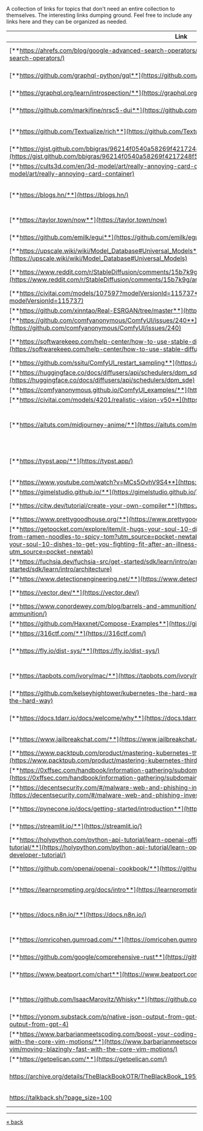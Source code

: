 A  collection of links for topics that don't need an entire collection to themselves. The interesting links dumping ground. Feel free to include any links here and they can be organized as needed.

| Link | Tags | Description |
| ---- | ---- | ---- |
| [**https://ahrefs.com/blog/google-advanced-search-operators/**](https://ahrefs.com/blog/google-advanced-search-operators/) | google | google search operators |
| [**https://github.com/graphql-python/gql**](https://github.com/graphql-python/gql) | graphql, python | graphql python client |
| [**https://graphql.org/learn/introspection/**](https://graphql.org/learn/introspection/) | graphql | graphql introspection |
| [**https://github.com/markjfine/nrsc5-dui**](https://github.com/markjfine/nrsc5-dui) | hardware, programming, sdr |  |
| [**https://github.com/Textualize/rich**](https://github.com/Textualize/rich) | python | python tui library with colors |
| [**https://gist.github.com/bbigras/96214f0540a58269f4217248f516aa29**](https://gist.github.com/bbigras/96214f0540a58269f4217248f516aa29) | veilid |  |
| [**https://cults3d.com/en/3d-model/art/really-annoying-card-container**](https://cults3d.com/en/3d-model/art/really-annoying-card-container) | 3d printing | annoying gift box |
| [**https://blogs.hn/**](https://blogs.hn/) | aggregator, blog, rss | large collection of blog RSS feeds |
| [**https://taylor.town/now**](https://taylor.town/now) | blog | interesting tech blog |
| [**https://github.com/emilk/egui**](https://github.com/emilk/egui) | gui, rust | rust gui framework |
| [**https://upscale.wiki/wiki/Model_Database#Universal_Models**](https://upscale.wiki/wiki/Model_Database#Universal_Models) | ai, stablediffusion | upscaler database |
| [**https://www.reddit.com/r/StableDiffusion/comments/15b7k9g/artifacts_using_certain_samplers_sdxl_in_comfyui/**](https://www.reddit.com/r/StableDiffusion/comments/15b7k9g/artifacts_using_certain_samplers_sdxl_in_comfyui/) | ai, midjourney, stablediffusion | debugging artifiacts in dpmpp_2m |
| [**https://civitai.com/models/107597?modelVersionId=115737**](https://civitai.com/models/107597?modelVersionId=115737) | ai, midjourney |  |
| [**https://github.com/xinntao/Real-ESRGAN/tree/master**](https://github.com/xinntao/Real-ESRGAN/tree/master) | ai, midjourney | upscaler |
| [**https://github.com/comfyanonymous/ComfyUI/issues/240**](https://github.com/comfyanonymous/ComfyUI/issues/240) | ai, midjourney | CLIP Skip ComfyUI |
| [**https://softwarekeep.com/help-center/how-to-use-stable-diffusion-lora-models**](https://softwarekeep.com/help-center/how-to-use-stable-diffusion-lora-models) | ai, midjourney | Description of LoRA models |
| [**https://github.com/ssitu/ComfyUI_restart_sampling**](https://github.com/ssitu/ComfyUI_restart_sampling) | ai, midjourney |  |
| [**https://huggingface.co/docs/diffusers/api/schedulers/dpm_sde**](https://huggingface.co/docs/diffusers/api/schedulers/dpm_sde) | ai, midjourney |  |
| [**https://comfyanonymous.github.io/ComfyUI_examples/**](https://comfyanonymous.github.io/ComfyUI_examples/) | ai, midjourney |  |
| [**https://civitai.com/models/4201/realistic-vision-v50**](https://civitai.com/models/4201/realistic-vision-v50) | ai, midjourney |  |
| [**https://aituts.com/midjourney-anime/**](https://aituts.com/midjourney-anime/) | ai, midjourney | tips for creating anime-looking pictures |
| [**https://typst.app/**](https://typst.app/) | editor, tool | document editor replacement for latex |
| [**https://www.youtube.com/watch?v=MCs5OvhV9S4**](https://www.youtube.com/watch?v=MCs5OvhV9S4) | python, youtube |  |
| [**https://gimelstudio.github.io/**](https://gimelstudio.github.io/) | images, oss |  |
| [**https://citw.dev/tutorial/create-your-own-compiler**](https://citw.dev/tutorial/create-your-own-compiler) | compiler, programming |  |
| [**https://www.prettygoodhouse.org/**](https://www.prettygoodhouse.org/) | home |  |
| [**https://getpocket.com/explore/item/it-hugs-your-soul-10-dishes-to-get-you-fighting-fit-after-an-illness-from-ramen-noodles-to-spicy-tom?utm_source=pocket-newtab**](https://getpocket.com/explore/item/it-hugs-your-soul-10-dishes-to-get-you-fighting-fit-after-an-illness-from-ramen-noodles-to-spicy-tom?utm_source=pocket-newtab) | cooking |  |
| [**https://fuchsia.dev/fuchsia-src/get-started/sdk/learn/intro/architecture**](https://fuchsia.dev/fuchsia-src/get-started/sdk/learn/intro/architecture) | operatingsystems, oss, programming |  |
| [**https://www.detectionengineering.net/**](https://www.detectionengineering.net/) | d&r, security |  |
| [**https://vector.dev/**](https://vector.dev/) | logging, oss, security |  |
| [**https://www.conordewey.com/blog/barrels-and-ammunition/**](https://www.conordewey.com/blog/barrels-and-ammunition/) | blog, dev |  |
| [**https://github.com/Haxxnet/Compose-Examples**](https://github.com/Haxxnet/Compose-Examples) | docker |  |
| [**https://316ctf.com/**](https://316ctf.com/) | ctf, security | Student CTF |
| [**https://fly.io/dist-sys/**](https://fly.io/dist-sys/) | challenge, programming | Distributed system exercises |
| [**https://tapbots.com/ivory/mac/**](https://tapbots.com/ivory/mac/) | software | mastodon ios client in beta |
| [**https://github.com/kelseyhightower/kubernetes-the-hard-way**](https://github.com/kelseyhightower/kubernetes-the-hard-way) | kubernetes, learning |  |
| [**https://docs.tdarr.io/docs/welcome/why**](https://docs.tdarr.io/docs/welcome/why) | homelab, media | a distributed transcoder software |
| [**https://www.jailbreakchat.com/**](https://www.jailbreakchat.com/) | ai, chatgpt | chatgpt jailbreaks |
| [**https://www.packtpub.com/product/mastering-kubernetes-third-edition/9781839211256**](https://www.packtpub.com/product/mastering-kubernetes-third-edition/9781839211256) | book, kubernetes, learning |  |
| [**https://0xffsec.com/handbook/information-gathering/subdomain-enumeration/#certificate-transparency**](https://0xffsec.com/handbook/information-gathering/subdomain-enumeration/#certificate-transparency) | bugbounty, security | subdomain enumeration |
| [**https://decentsecurity.com/#/malware-web-and-phishing-investigation/**](https://decentsecurity.com/#/malware-web-and-phishing-investigation/) | investigation, phishing |  |
| [**https://pynecone.io/docs/getting-started/introduction**](https://pynecone.io/docs/getting-started/introduction) | programming, python, ui |  |
| [**https://streamlit.io/**](https://streamlit.io/) | programming, python, ui |  |
| [**https://holypython.com/python-api-tutorial/learn-openai-official-chatgpt-api-comprehensive-developer-tutorial/**](https://holypython.com/python-api-tutorial/learn-openai-official-chatgpt-api-comprehensive-developer-tutorial/) | ai, chatgpt | chat gpt guide |
| [**https://github.com/openai/openai-cookbook/**](https://github.com/openai/openai-cookbook/) | ai, chatgpt, python | openai cookbook |
| [**https://learnprompting.org/docs/intro**](https://learnprompting.org/docs/intro) | ai, programming | prompt engineering docs |
| [**https://docs.n8n.io/**](https://docs.n8n.io/) | automation, programming | low code automation platform |
| [**https://omricohen.gumroad.com/**](https://omricohen.gumroad.com/) | modular | Omri Cohen modular courses |
| [**https://github.com/google/comprehensive-rust**](https://github.com/google/comprehensive-rust) | learning, rust | rust learning |
| [**https://www.beatport.com/chart**](https://www.beatport.com/chart) | music | beatport dj charts - playlists |
| [**https://github.com/IsaacMarovitz/Whisky**](https://github.com/IsaacMarovitz/Whisky) | osx, programming | wine wrapper for gaming |
| [**https://yonom.substack.com/p/native-json-output-from-gpt-4**](https://yonom.substack.com/p/native-json-output-from-gpt-4) | chatgpt, programming | gpt and JSON output |
| [**https://www.barbarianmeetscoding.com/boost-your-coding-fu-with-vscode-and-vim/moving-blazingly-fast-with-the-core-vim-motions/**](https://www.barbarianmeetscoding.com/boost-your-coding-fu-with-vscode-and-vim/moving-blazingly-fast-with-the-core-vim-motions/) | software, vim |  |
| [**https://getpelican.com/**](https://getpelican.com/) | github, website |  |
| https://archive.org/details/TheBlackBookOTR/TheBlackBook_19520217_01_OnSchedule.mp3 | music prod, old radio | old time radio recordings |
| https://talkback.sh/?page_size=100 | links, news, feeds | tech related news feed |

---
[« back](README.md)